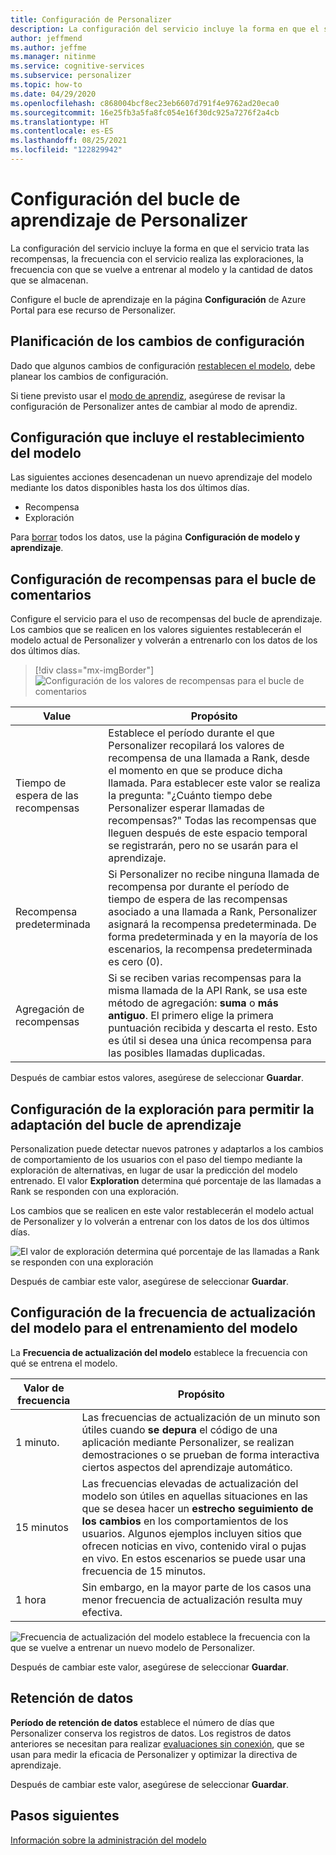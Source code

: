 ```yaml
---
title: Configuración de Personalizer
description: La configuración del servicio incluye la forma en que el servicio trata las recompensas, la frecuencia con el servicio realiza las exploraciones, la frecuencia con que se vuelve a entrenar al modelo y la cantidad de datos que se almacenan.
author: jeffmend
ms.author: jeffme
ms.manager: nitinme
ms.service: cognitive-services
ms.subservice: personalizer
ms.topic: how-to
ms.date: 04/29/2020
ms.openlocfilehash: c868004bcf8ec23eb6607d791f4e9762ad20eca0
ms.sourcegitcommit: 16e25fb3a5fa8fc054e16f30dc925a7276f2a4cb
ms.translationtype: HT
ms.contentlocale: es-ES
ms.lasthandoff: 08/25/2021
ms.locfileid: "122829942"
---
```

# <a name="configure-personalizer-learning-loop"></a>Configuración del bucle de aprendizaje de Personalizer

La configuración del servicio incluye la forma en que el servicio trata las recompensas, la frecuencia con el servicio realiza las exploraciones, la frecuencia con que se vuelve a entrenar al modelo y la cantidad de datos que se almacenan.

Configure el bucle de aprendizaje en la página **Configuración** de Azure Portal para ese recurso de Personalizer.

<a name="configure-service-settings-in-the-azure-portal"></a>
<a name="configure-reward-settings-for-the-feedback-loop-based-on-use-case"></a>

## <a name="planning-configuration-changes"></a>Planificación de los cambios de configuración

Dado que algunos cambios de configuración [restablecen el modelo](#settings-that-include-resetting-the-model), debe planear los cambios de configuración.

Si tiene previsto usar el [modo de aprendiz](concept-apprentice-mode.md), asegúrese de revisar la configuración de Personalizer antes de cambiar al modo de aprendiz.

<a name="clear-data-for-your-learning-loop"></a>

## <a name="settings-that-include-resetting-the-model"></a>Configuración que incluye el restablecimiento del modelo

Las siguientes acciones desencadenan un nuevo aprendizaje del modelo mediante los datos disponibles hasta los dos últimos días.

* Recompensa
* Exploración

Para [borrar](how-to-manage-model.md) todos los datos, use la página **Configuración de modelo y aprendizaje**.

## <a name="configure-rewards-for-the-feedback-loop"></a>Configuración de recompensas para el bucle de comentarios

Configure el servicio para el uso de recompensas del bucle de aprendizaje. Los cambios que se realicen en los valores siguientes restablecerán el modelo actual de Personalizer y volverán a entrenarlo con los datos de los dos últimos días.

> [!div class="mx-imgBorder"]
> ![Configuración de los valores de recompensas para el bucle de comentarios](media/settings/configure-model-reward-settings.png)

|Value|Propósito|
|--|--|
|Tiempo de espera de las recompensas|Establece el período durante el que Personalizer recopilará los valores de recompensa de una llamada a Rank, desde el momento en que se produce dicha llamada. Para establecer este valor se realiza la pregunta: "¿Cuánto tiempo debe Personalizer esperar llamadas de recompensas?" Todas las recompensas que lleguen después de este espacio temporal se registrarán, pero no se usarán para el aprendizaje.|
|Recompensa predeterminada|Si Personalizer no recibe ninguna llamada de recompensa por durante el período de tiempo de espera de las recompensas asociado a una llamada a Rank, Personalizer asignará la recompensa predeterminada. De forma predeterminada y en la mayoría de los escenarios, la recompensa predeterminada es cero (0).|
|Agregación de recompensas|Si se reciben varias recompensas para la misma llamada de la API Rank, se usa este método de agregación: **suma** o **más antiguo**. El primero elige la primera puntuación recibida y descarta el resto. Esto es útil si desea una única recompensa para las posibles llamadas duplicadas. |

Después de cambiar estos valores, asegúrese de seleccionar **Guardar**.

## <a name="configure-exploration-to-allow-the-learning-loop-to-adapt"></a>Configuración de la exploración para permitir la adaptación del bucle de aprendizaje

Personalization puede detectar nuevos patrones y adaptarlos a los cambios de comportamiento de los usuarios con el paso del tiempo mediante la exploración de alternativas, en lugar de usar la predicción del modelo entrenado. El valor **Exploration** determina qué porcentaje de las llamadas a Rank se responden con una exploración.

Los cambios que se realicen en este valor restablecerán el modelo actual de Personalizer y lo volverán a entrenar con los datos de los dos últimos días.

![El valor de exploración determina qué porcentaje de las llamadas a Rank se responden con una exploración](media/settings/configure-exploration-setting.png)

Después de cambiar este valor, asegúrese de seleccionar **Guardar**.

<a name="model-update-frequency"></a>

## <a name="configure-model-update-frequency-for-model-training"></a>Configuración de la frecuencia de actualización del modelo para el entrenamiento del modelo

La **Frecuencia de actualización del modelo** establece la frecuencia con qué se entrena el modelo.

|Valor de frecuencia|Propósito|
|--|--|
|1 minuto.|Las frecuencias de actualización de un minuto son útiles cuando **se depura** el código de una aplicación mediante Personalizer, se realizan demostraciones o se prueban de forma interactiva ciertos aspectos del aprendizaje automático.|
|15 minutos|Las frecuencias elevadas de actualización del modelo son útiles en aquellas situaciones en las que se desea hacer un **estrecho seguimiento de los cambios** en los comportamientos de los usuarios. Algunos ejemplos incluyen sitios que ofrecen noticias en vivo, contenido viral o pujas en vivo. En estos escenarios se puede usar una frecuencia de 15 minutos. |
|1 hora|Sin embargo, en la mayor parte de los casos una menor frecuencia de actualización resulta muy efectiva.|

![Frecuencia de actualización del modelo establece la frecuencia con la que se vuelve a entrenar un nuevo modelo de Personalizer.](media/settings/configure-model-update-frequency-settings-15-minutes.png)

Después de cambiar este valor, asegúrese de seleccionar **Guardar**.

## <a name="data-retention"></a>Retención de datos

**Período de retención de datos** establece el número de días que Personalizer conserva los registros de datos. Los registros de datos anteriores se necesitan para realizar [evaluaciones sin conexión](concepts-offline-evaluation.md), que se usan para medir la eficacia de Personalizer y optimizar la directiva de aprendizaje.

Después de cambiar este valor, asegúrese de seleccionar **Guardar**.



## <a name="next-steps"></a>Pasos siguientes

[Información sobre la administración del modelo](how-to-manage-model.md)
